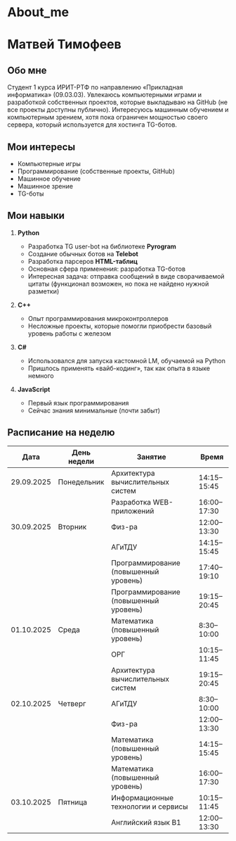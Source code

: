 # About_me

# Матвей Тимофеев  

## Обо мне  
Студент 1 курса ИРИТ-РТФ по направлению «Прикладная информатика» (09.03.03). Увлекаюсь компьютерными играми и разработкой собственных проектов, которые выкладываю на GitHub (не все проекты доступны публично). Интересуюсь машинным обучением и компьютерным зрением, хотя пока ограничен мощностью своего сервера, который используется для хостинга TG-ботов.  

## Мои интересы  
- Компьютерные игры  
- Программирование (собственные проекты, GitHub)  
- Машинное обучение  
- Машинное зрение  
- TG-боты  

## Мои навыки  
1. **Python**  
   - Разработка TG user-bot на библиотеке **Pyrogram**  
   - Создание обычных ботов на **Telebot**  
   - Разработка парсеров **HTML-таблиц**  
   - Основная сфера применения: разработка TG-ботов  
   - Интересная задача: отправка сообщений в виде сворачиваемой цитаты (функционал возможен, но пока не найдено нужной разметки)  

2. **C++**  
   - Опыт программирования микроконтроллеров  
   - Несложные проекты, которые помогли приобрести базовый уровень работы с железом  

3. **C#**  
   - Использовался для запуска кастомной LM, обучаемой на Python  
   - Пришлось применять «вайб-кодинг», так как опыта в языке немного  

4. **JavaScript**  
   - Первый язык программирования  
   - Сейчас знания минимальные (почти забыт)  

## Расписание на неделю  

| Дата       | День недели | Занятие                                   | Время         |
|------------|-------------|-------------------------------------------|---------------|
| 29.09.2025 | Понедельник | Архитектура вычислительных систем        | 14:15–15:45   |
|            |             | Разработка WEB-приложений                | 16:00–17:30   |
| 30.09.2025 | Вторник     | Физ-ра                                   | 12:00–13:30   |
|            |             | АГиТДУ                                   | 14:15–15:45   |
|            |             | Программирование (повышенный уровень)    | 17:40–19:10   |
|            |             | Программирование (повышенный уровень)    | 19:15–20:45   |
| 01.10.2025 | Среда       | Математика (повышенный уровень)          | 8:30–10:00    |
|            |             | ОРГ                                      | 10:15–11:45   |
|            |             | Архитектура вычислительных систем        | 19:15–20:45   |
| 02.10.2025 | Четверг     | АГиТДУ                                   | 8:30–10:00    |
|            |             | Физ-ра                                   | 12:00–13:30   |
|            |             | Математика (повышенный уровень)          | 14:15–15:45   |
|            |             | Математика (повышенный уровень)          | 16:00–17:30   |
| 03.10.2025 | Пятница     | Информационные технологии и сервисы      | 10:15–11:45   |
|            |             | Английский язык B1                       | 12:00–13:30   |
